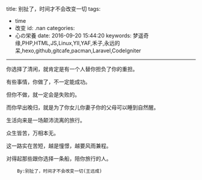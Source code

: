 title: 别扯了，时间才不会改变一切
tags:
  - time
  - 改变
id: .nan
categories:
  - 心の栄養
date: 2016-09-20 15:44:20
keywords: 梦遥奇缘,PHP,HTML,JS,Linux,YII,YAF,禾子,永远的呆,hexo,github,gitcafe,pacman,Laravel,CodeIgniter
---

你选择了清闲，就肯定是有一个人替你担负了你的重担。

有些事情，你做了，不一定能成功。

但你不做，就一定会是失败的。

而你早出晚归，就是为了你女儿你妻子你的父母可以睡到自然醒。

生活向来是一场颠沛流离的旅行。

众生皆苦，万相本无。

这一路实在苦短，越是憧憬，越要风雨兼程。

对得起那些跟你选择一条船，陪你旅行的人。

		By:别扯了，时间才不会改变一切(王远成)